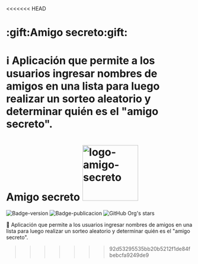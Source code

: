 <<<<<<< HEAD
<h1>:gift:Amigo secreto:gift:</h1>

:information_source: Aplicación que permite a los usuarios ingresar nombres de amigos en una lista para luego realizar un sorteo aleatorio y determinar quién es el "amigo secreto".
=======
<h1>
  Amigo secreto
  <img src="https://github.com/user-attachments/assets/24aaaaf3-85c7-44d8-9a2e-53527770f501" alt="logo-amigo-secreto"     style="width: 150px;"/> 
</h1>

![Badge-version](https://img.shields.io/badge/Versi%C3%B3n-V1.0-green)
![Badge-publicacion](https://img.shields.io/badge/Publicado-Marzo-yellow)
![GitHub Org's stars](https://img.shields.io/github/stars/jacrudev?style=social)


:gift: Aplicación que permite a los usuarios ingresar nombres de amigos en una lista para luego realizar un sorteo aleatorio y determinar quién es el "amigo secreto".

>>>>>>> 92d53295535bb20b5212f1de84fbebcfa9249de9
